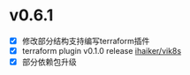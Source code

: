 # v0.6.1  
- [x] 修改部分结构支持编写terraform插件 
- [x] terraform plugin  v0.1.0 release [ihaiker/vik8s](https://registry.terraform.io/providers/ihaiker/vik8s/latest)
- [x] 部分依赖包升级
